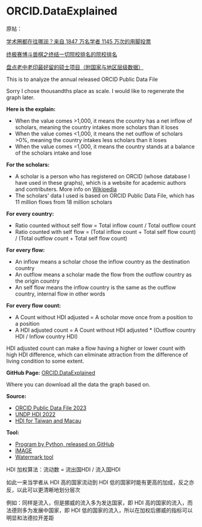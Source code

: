 # ORCID.DataExplained

原帖：

[学术圈都在往哪润？来自 1847 万名学者 1145 万次的用脚投票](https://www.reddit.com/r/iwanttorun/comments/1c7o1a3/%E5%AD%A6%E6%9C%AF%E5%9C%88%E9%83%BD%E5%9C%A8%E5%BE%80%E5%93%AA%E6%B6%A6%E6%9D%A5%E8%87%AA_1847_%E4%B8%87%E5%90%8D%E5%AD%A6%E8%80%85_1145_%E4%B8%87%E6%AC%A1%E7%9A%84%E7%94%A8%E8%84%9A%E6%8A%95%E7%A5%A8)

[终极赛博斗兽棋之终结一切院校排名的院校排名](https://www.reddit.com/r/iwanttorun/comments/1ccknp6/%E7%BB%88%E6%9E%81%E8%B5%9B%E5%8D%9A%E6%96%97%E5%85%BD%E6%A3%8B%E4%B9%8B%E7%BB%88%E7%BB%93%E4%B8%80%E5%88%87%E9%99%A2%E6%A0%A1%E6%8E%92%E5%90%8D%E7%9A%84%E9%99%A2%E6%A0%A1%E6%8E%92%E5%90%8D)

[盘点老中老印最好留的硕士项目（附国家与地区层级数据）](https://www.reddit.com/r/iwanttorun/comments/1cechcf/%E7%9B%98%E7%82%B9%E8%80%81%E4%B8%AD%E8%80%81%E5%8D%B0%E6%9C%80%E5%A5%BD%E7%95%99%E7%9A%84%E7%A1%95%E5%A3%AB%E9%A1%B9%E7%9B%AE%E9%99%84%E5%9B%BD%E5%AE%B6%E4%B8%8E%E5%9C%B0%E5%8C%BA%E5%B1%82%E7%BA%A7%E6%95%B0%E6%8D%AE)

This is to analyze the annual released ORCID Public Data File

Sorry I chose thousandths place as scale. I would like to regenerate the graph later.

**Here is the explain:**

* When the value comes >1,000, it means the country has a net inflow of scholars, meaning the country intakes more scholars than it loses
* When the value comes <1,000, it means the net outflow of scholars >0%, meaning the country intakes less scholars than it loses
* When the value comes =1,000, it means the country stands at a balance of the scholars intake and lose

**For the scholars:**

* A scholar is a person who has registered on ORCID (whose database I have used in these graphs), which is a website for academic authors and contributers. More info on [Wikipedia](https://en.wikipedia.org/wiki/ORCID)
* The scholars' data I used is based on ORCID Public Data File, which has 11 million flows from 18 million scholars

**For every country:**

* Ratio counted without self flow = Total inflow count / Total outflow count
* Ratio counted with self flow = (Total inflow count + Total self flow count) / (Total outflow count + Total self flow count)

**For every flow:**

* An inflow means a scholar chose the inflow country as the destination country
* An outflow means a scholar made the flow from the outflow country as the origin country
* An self flow means the inflow country is the same as the outflow country, internal flow in other words

**For every flow count:**

* A Count without HDI adjusted = A scholar move once from a position to a position
* A HDI adjusted count = A Count without HDI adjusted \* (Outflow country HDI / Inflow country HDI)

HDI adjusted count can make a flow having a higher or lower count with high HDI difference, which can eliminate attraction from the difference of living condition to some extent.

**GitHub Page:** [ORCID.DataExplained](https://github.com/clareClaymore2001/ORCID.DataExplained)

Where you can download all the data the graph based on.

**Source:**

* [ORCID Public Data File 2023](https://orcid.figshare.com/articles/dataset/ORCID_Public_Data_File_2023/24204912)
* [UNDP HDI 2022](https://hdr.undp.org/sites/default/files/2023-24_HDR/HDR23-24_Statistical_Annex_HDI_Table.xlsx)
* [HDI for Taiwan and Macau](https://en.wikipedia.org/wiki/List_of_administrative_divisions_of_Greater_China_by_Human_Development_Index)

**Tool:**

* [Program by Python, released on GitHub](https://github.com/clareClaymore2001/ORCID.DataExplained)
* [IMAGE](https://gisco-services.ec.europa.eu/image/screen/home)
* [Watermark tool](https://makewatermark.com)

HDI 加权算法：流动数 = 流出国HDI / 流入国HDI

如此一来当学者从 HDI 高的国家流动到 HDI 低的国家时能有更高的加成，反之亦反，以此可以更清晰地划分层次

例如：同样是流入，但是挪威的流入多为发达国家，即 HDI 高的国家的流入，而法德则多为发展中国家，即 HDI 低的国家的流入，所以在加权后挪威的指标可以明显和法德拉开差距
